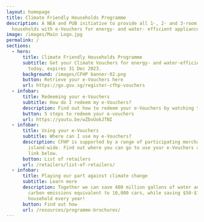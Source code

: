 ```yaml
---
layout: homepage
title: Climate Friendly Households Programme
description: A NEA and PUB initiative to provide all 1-, 2- and 3-room HDB
  households with e-Vouchers for energy- and water- efficient appliances.
image: /images/Main Logo.jpg
permalink: /
sections:
  - hero:
      title: Climate Friendly Households Programme
      subtitle: Get your Climate Vouchers for energy- and water-efficient appliances
        today, expires 31 Dec 2023.
      background: /images/CFHP banner-02.png
      button: Retrieve your e-Vouchers here
      url: https://go.gov.sg/register-cfhp-vouchers
  - infobar:
      title: Redeeming your e-Vouchers
      subtitle: How do I redeem my e-Vouchers?
      description: Find out how to redeem your e-Vouchers by watching this video below.
      button: 5 steps to redeem your e-vouchers
      url: https://youtu.be/wZbvUokJTNI
  - infobar:
      title: Using your e-Vouchers
      subtitle: Where can I use my e-Vouchers?
      description: CFHP is supported by a range of participating merchants
        island-wide. Find out where you can go to use your e-Vouchers at the
        link below.
      button: List of retailers
      url: /retailers/list-of-retailers/
  - infobar:
      title: Playing our part against climate change
      subtitle: Learn more
      description: Together we can save 400 million gallons of water and can remove
        carbon emissions equivalent to 10,000 cars, while saving $50-$150 per
        household every year!
      button: Find out how
      url: /resources/programme-brochures/
---
```

